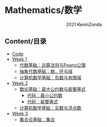 # Mathematics/数学

<center>
<span>2021</span>
<a style="text-decoration:none; color: black;" href="https://github.com/KevinZonda">KevinZonda</a>
</center>

## Content/目录

- [Code](src/KevinZonda.UoB.Mathematics/)
- [Week 1](Week1)
  - [代数基础：运算法则与Peano公理](Week1/Week1-0.md)
  - [抽象代数基础：群，环与域](Week1/Week1-1.md)
  - [计算机数学基础：负数与有限域](Week1/Week1-2.md)
- [Week 2](Week2)
  - [数论基础：最大公约数与裴蜀等式](Week2/Week2-0.md)
    - [代码：最小公约数](src/KevinZonda.UoB.Mathematics/KevinZonda.UoB.Mathematics/Week2/Lcf.cs)
    - [代码：裴蜀等式](src/KevinZonda.UoB.Mathematics/KevinZonda.UoB.Mathematics/Week2/BezoutIdentity.cs)
  - [计算机数学基础：实数与浮点数](Week2/Week2-1.md)
- [Week 3](Week3)
  - [集合论基础：集合](Week3/Week3.md)